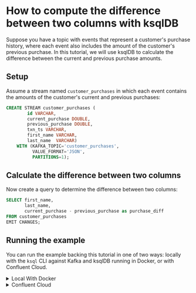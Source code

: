 <!-- title: How to compute the difference between two columns with ksqlDB -->
<!-- description: In this tutorial, learn to compute the difference between two columns with ksqlDB, with step-by-step instructions and supporting code. -->

# How to compute the difference between two columns with ksqlDB

Suppose you have a topic with events that represent a customer's purchase history, where each event also includes the 
amount of the customer's previous purchase. In this tutorial, we will use ksqlDB to calculate the difference between the
current and previous purchase amounts.

## Setup

Assume a stream named `customer_purchases` in which each event contains the amounts of the customer's current and 
previous purchases:

```sql
CREATE STREAM customer_purchases (
        id VARCHAR,
        current_purchase DOUBLE,
        previous_purchase DOUBLE,
        txn_ts VARCHAR,
        first_name VARCHAR,
        last_name  VARCHAR)
    WITH (KAFKA_TOPIC='customer_purchases',
          VALUE_FORMAT='JSON',
          PARTITIONS=1);
```

## Calculate the difference between two columns

Now create a query to determine the difference between two columns:

```sql
SELECT first_name,
       last_name,
       current_purchase - previous_purchase as purchase_diff
FROM customer_purchases
EMIT CHANGES;
```

## Running the example

You can run the example backing this tutorial in one of two ways: locally with the `ksql` CLI against Kafka and ksqlDB running in Docker, or with Confluent Cloud.

<details>
  <summary>Local With Docker</summary>

  ### Prerequisites

  * Docker running via [Docker Desktop](https://docs.docker.com/desktop/) or [Docker Engine](https://docs.docker.com/engine/install/)
  * [Docker Compose](https://docs.docker.com/compose/install/). Ensure that the command `docker compose version` succeeds.

  ### Run the commands

  Clone the `confluentinc/tutorials` GitHub repository (if you haven't already) and navigate to the `tutorials` directory:

  ```shell
  git clone git@github.com:confluentinc/tutorials.git
  cd tutorials
  ```

  Start ksqlDB and Kafka:

  ```shell
  docker compose -f ./docker/docker-compose-ksqldb.yml up -d
  ```

  Next, open the ksqlDB CLI:

  ```shell
  docker exec -it ksqldb-cli ksql http://ksqldb-server:8088
  ```

  Run the following SQL statements to create the `customer_purchases` stream backed by Kafka running in Docker and populate it with
  test data.

  ```sql
  CREATE STREAM customer_purchases (
          current_purchase DOUBLE,
          previous_purchase DOUBLE,
          txn_ts VARCHAR,
          first_name VARCHAR,
          last_name  VARCHAR)
      WITH (KAFKA_TOPIC='customer-purchases',
            VALUE_FORMAT='JSON',
            PARTITIONS=1);
  ```

  ```sql
  INSERT INTO customer_purchases (current_purchase, previous_purchase, txn_ts, first_name, last_name)
      VALUES (50.89, 28.99, '2024-08-04 02:35:43', 'Tony', 'Stark');
  INSERT INTO customer_purchases (current_purchase, previous_purchase, txn_ts, first_name, last_name)
      VALUES (23.12, 12.99, '2024-08-04 02:35:44', 'Nick', 'Fury');
  INSERT INTO customer_purchases (current_purchase, previous_purchase, txn_ts, first_name, last_name)
      VALUES (20.00, 6.99, '2024-08-04 02:35:45', 'Natasha', 'Romanov');
  INSERT INTO customer_purchases (current_purchase, previous_purchase, txn_ts, first_name, last_name)
      VALUES (99.29, 1.99, '2024-08-04 02:35:46', 'Wanda', 'Maximoff');
  ```

  Finally, run the column difference query. Note that we first tell ksqlDB to consume from the beginning of the stream.

  ```sql
  SET 'auto.offset.reset'='earliest';

  SELECT first_name,
         last_name,
         current_purchase - previous_purchase as purchase_diff
  FROM customer_purchases
  EMIT CHANGES;
  ```

  The query output should look like this:

  ```plaintext
  +-------------------+-------------------+-------------------+
  |FIRST_NAME         |LAST_NAME          |PURCHASE_DIFF      |
  +-------------------+-------------------+-------------------+
  |Tony               |Stark              |21.90              |
  |Nick               |Fury               |10.13              |
  |Natasha            |Romanov            |13.01              |
  |Wanda              |Maximoff           |97.30              |
  +-------------------+-------------------+-------------------+
  ```

  When you are finished, exit the ksqlDB CLI by entering `CTRL-D` and clean up the containers used for this tutorial by running:

  ```shell
  docker compose -f ./docker/docker-compose-ksqldb.yml down
  ```

</details>

<details>
  <summary>Confluent Cloud</summary>

  ### Prerequisites

  * A [Confluent Cloud](https://confluent.cloud/signup) account
  * The [Confluent CLI](https://docs.confluent.io/confluent-cli/current/install.html) installed on your machine

  ### Create Confluent Cloud resources

  Login to your Confluent Cloud account:

  ```shell
  confluent login --prompt --save
  ```

  Install a CLI plugin that will streamline the creation of resources in Confluent Cloud:

  ```shell
  confluent plugin install confluent-cloud_kickstart
  ```

  Run the following command to create a Confluent Cloud environment and Kafka cluster. This will create 
  resources in AWS region `us-west-2` by default, but you may override these choices by passing the `--cloud` argument with
  a value of `aws`, `gcp`, or `azure`, and the `--region` argument that is one of the cloud provider's supported regions,
  which you can list by running `confluent kafka region list --cloud <CLOUD PROVIDER>`
  
  ```shell
  confluent cloud-kickstart --name ksqldb-tutorial \
    --environment-name ksqldb-tutorial \
    --output-format stdout
  ```

  Now, create a ksqlDB cluster by first getting your user ID of the form `u-123456` when you run this command:

  ```shell
  confluent iam user list
  ```

  And then create a ksqlDB cluster called `ksqldb-tutorial` with access linked to your user account:

  ```shell
  confluent ksql cluster create ksqldb-tutorial \
    --credential-identity <USER ID>
  ```

  ### Run the commands

  Login to the [Confluent Cloud Console](https://confluent.cloud/). Select `Environments` in the left-hand navigation,
  and then click the `ksqldb-tutorial` environment tile. Click the `ksqldb-tutorial` Kafka cluster tile, and then
  select `ksqlDB` in the left-hand navigation.

  The cluster may take a few minutes to be provisioned. Once its status is `Up`, click the cluster name and scroll down to the editor.

  In the query properties section at the bottom, change the value for `auto.offset.reset` to `Earliest` so that ksqlDB 
  will consume from the beginning of the stream we create.

  Enter the following statements in the editor and click `Run query`. This creates the `customer_purchases` stream and
  populates it with test data.

  ```sql
  CREATE STREAM customer_purchases (
          current_purchase DOUBLE,
          previous_purchase DOUBLE,
          txn_ts VARCHAR,
          first_name VARCHAR,
          last_name  VARCHAR)
      WITH (KAFKA_TOPIC='customer-purchases',
            VALUE_FORMAT='JSON',
            PARTITIONS=1);

  INSERT INTO customer_purchases (current_purchase, previous_purchase, txn_ts, first_name, last_name)
      VALUES (50.89, 28.99, '2024-08-04 02:35:43', 'Tony', 'Stark');
  INSERT INTO customer_purchases (current_purchase, previous_purchase, txn_ts, first_name, last_name)
      VALUES (23.12, 12.99, '2024-08-04 02:35:44', 'Nick', 'Fury');
  INSERT INTO customer_purchases (current_purchase, previous_purchase, txn_ts, first_name, last_name)
      VALUES (20.00, 6.99, '2024-08-04 02:35:45', 'Natasha', 'Romanov');
  INSERT INTO customer_purchases (current_purchase, previous_purchase, txn_ts, first_name, last_name)
      VALUES (99.29, 1.99, '2024-08-04 02:35:46', 'Wanda', 'Maximoff');
  ```

  Now paste the query to calculate the column difference in the editor and click `Run query`:

  ```sql
  SET 'auto.offset.reset'='earliest';

  SELECT first_name,
         last_name,
         current_purchase - previous_purchase as purchase_diff
  FROM customer_purchases
  EMIT CHANGES;
  ```

  The query output should look like this:

  ```plaintext
  +-------------------+-------------------+-------------------+
  |FIRST_NAME         |LAST_NAME          |PURCHASE_DIFF      |
  +-------------------+-------------------+-------------------+
  |Tony               |Stark              |21.90              |
  |Nick               |Fury               |10.13              |
  |Natasha            |Romanov            |13.01              |
  |Wanda              |Maximoff           |97.30              |
  +-------------------+-------------------+-------------------+
  ```

  ### Clean up

  When you are finished, delete the `ksqldb-tutorial` environment by first getting the environment ID of the form 
  `env-123456` corresponding to it:

  ```shell
  confluent environment list
  ```

  Delete the environment, including all resources created for this tutorial:

  ```shell
  confluent environment delete <ENVIRONMENT ID>
  ```

</details>

